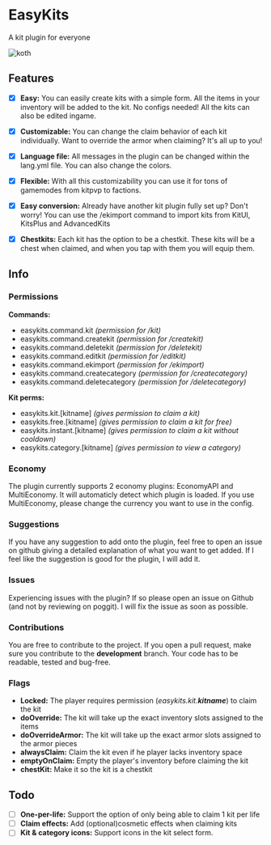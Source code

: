 # EasyKits
 A kit plugin for everyone
 
![koth](media/koth.png)

## Features
- [x] **Easy:**
You can easily create kits with a simple form. All the items in your inventory will be added to the kit. No configs needed!
All the kits can also be edited ingame.

- [x] **Customizable:**
You can change the claim behavior of each kit individually. Want to override the armor when claiming? It's all up to you!

- [x] **Language file:**
All messages in the plugin can be changed within the lang.yml file. You can also change the colors.

- [x] **Flexible:**
With all this customizability you can use it for tons of gamemodes from kitpvp to factions.

- [x] **Easy conversion:** Already have another kit plugin fully set up? 
Don't worry! You can use the /ekimport command to import kits from KitUI, KitsPlus and AdvancedKits

- [x] **Chestkits:** Each kit has the option to be a chestkit.
These kits will be a chest when claimed, and when you tap with them you will equip them.

## Info

### Permissions
**Commands:**
- easykits.command.kit *(permission for /kit)*
- easykits.command.createkit *(permission for /createkit)*
- easykits.command.deletekit *(permission for /deletekit)*
- easykits.command.editkit *(permission for /editkit)*
- easykits.command.ekimport *(permission for /ekimport)*
- easykits.command.createcategory *(permission for /createcategory)*
- easykits.command.deletecategory *(permission for /deletecategory)*

**Kit perms:**
- easykits.kit.[kitname] *(gives permission to claim a kit)*
- easykits.free.[kitname] *(gives permission to claim a kit for free)*
- easykits.instant.[kitname] *(gives permission to claim a kit without cooldown)*
- easykits.category.[kitname] *(gives permission to view a category)*

### Economy
The plugin currently supports 2 economy plugins: EconomyAPI and MultiEconomy.
It will automaticly detect which plugin is loaded.
If you use MultiEconomy, please change the currency you want to use in the config.

### Suggestions
If you have any suggestion to add onto the plugin, feel free to open an issue on github giving a detailed explanation of what you want to get added.
If I feel like the suggestion is good for the plugin, I will add it.

### Issues
Experiencing issues with the plugin? If so please open an issue on Github (and not by reviewing on poggit).
I will fix the issue as soon as possible.

### Contributions
You are free to contribute to the project.
If you open a pull request, make sure you contribute to the **development** branch.
Your code has to be readable, tested and bug-free.

### Flags
- **Locked:** The player requires permission (*easykits.kit.**kitname***) to claim the kit
- **doOverride:** The kit will take up the exact inventory slots assigned to the items
- **doOverrideArmor:** The kit will take up the exact armor slots assigned to the armor pieces
- **alwaysClaim:** Claim the kit even if he player lacks inventory space
- **emptyOnClaim:** Empty the player's inventory before claiming the kit
- **chestKit:** Make it so the kit is a chestkit

## Todo
- [ ] **One-per-life:** Support the option of only being able to claim 1 kit per life
- [ ] **Claim effects:** Add (optional)cosmetic effects when claiming kits
- [ ] **Kit & category icons:** Support icons in the kit select form.
